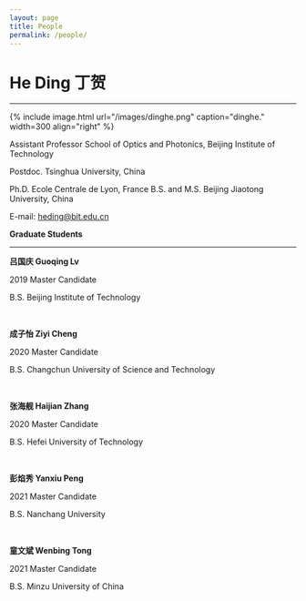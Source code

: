 ```yaml
---
layout: page
title: People
permalink: /people/
---
```


He Ding 丁贺
===========

**********

{% include image.html url="/images/dinghe.png" caption="dinghe." width=300 align="right" %}

Assistant Professor 
School of Optics and Photonics,
Beijing Institute of Technology

 

Postdoc. Tsinghua University, China

Ph.D. Ecole Centrale de Lyon, France 
B.S. and M.S. Beijing Jiaotong University, China
 

E-mail: heding@bit.edu.cn



**Graduate Students**

***********

**​吕国庆 Guoqing Lv**

2019 Master Candidate

B.S. Beijing Institute of Technology

​

**成子怡 Ziyi Cheng**

2020 Master Candidate

B.S. Changchun University of Science and Technology

​

**张海舰 Haijian Zhang**

2020 Master Candidate

B.S. Hefei University of Technology

​

**彭焰秀 Yanxiu Peng**

2021 Master Candidate

B.S. Nanchang University

​

**童文斌 Wenbing Tong**

2021 Master Candidate

B.S. Minzu University of China



